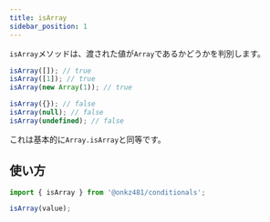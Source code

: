```yaml
---
title: isArray
sidebar_position: 1
---
```


`isArray`メソッドは、渡された値が`Array`であるかどうかを判別します。

```js
isArray([]); // true
isArray([1]); // true
isArray(new Array(1)); // true

isArray({}); // false
isArray(null); // false
isArray(undefined); // false
```

これは基本的に`Array.isArray`と同等です。

## 使い方

```js
import { isArray } from '@onkz481/conditionals';

isArray(value);
```
